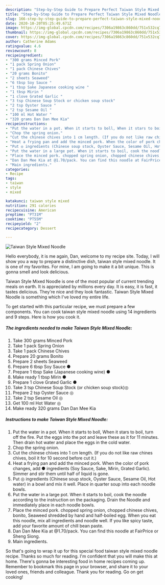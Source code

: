 ```yaml
---
description: "Step-by-Step Guide to Prepare Perfect Taiwan Style Mixed Noodle"
title: "Step-by-Step Guide to Prepare Perfect Taiwan Style Mixed Noodle"
slug: 166-step-by-step-guide-to-prepare-perfect-taiwan-style-mixed-noodle
date: 2020-10-20T05:25:49.671Z
image: https://img-global.cpcdn.com/recipes/7306a19863c860dd/751x532cq70/taiwan-style-mixed-noodle-recipe-main-photo.jpg
thumbnail: https://img-global.cpcdn.com/recipes/7306a19863c860dd/751x532cq70/taiwan-style-mixed-noodle-recipe-main-photo.jpg
cover: https://img-global.cpcdn.com/recipes/7306a19863c860dd/751x532cq70/taiwan-style-mixed-noodle-recipe-main-photo.jpg
author: Catherine Adams
ratingvalue: 4.6
reviewcount: 8
recipeingredient:
- "300 grams Minced Pork"
- "1 pack Spring Onion"
- "1 pack Chinese Chives"
- "20 grams Bonito"
- "2 sheets Seaweed"
- "6 tbsp Soy Sauce "
- "1 tbsp Sake Japanese cooking wine "
- "1 tbsp Mirin "
- "1 clove Grated Garlic "
- "3 tsp Chinese Soup Stock or chicken soup stock"
- "2 tsp Oyster Sauce "
- "2 tsp Sesame Oil "
- "100 ml Hot Water "
- "320 grams Dan Dan Mee Kia"
recipeinstructions:
- "Put the water in a pot. When it starts to boll, When it stars to boil, turn off the fire. Put the eggs into the pot and leave these as it for 11 minutes. Then drain hot water and place the eggs in the cold water."
- "Chop the spring onion."
- "Cut the chinese chives into 1 cm length. (If you do not like raw chines chives, boil it for 10 second before cut it.)"
- "Heat a frying pan and add the minced pork. When the color of pork changes, add ● ingredients (Soy Sauce, Sake, Mirin, Grated Garlic). Simmer and stir them until half of liquid is gone."
- "Put ◎ ingredients (Chinese soup stock, Oyster Sauce, Sesame Oil, Hot water) in a bowl and mix it well. Place in quarter soup into each noodle bowls."
- "Put the water in a large pot. When it starts to boil, cook the noodle according to the instruction on the packaging. Drain the Noodle and immediately place in each noodle bowls."
- "Place the minced pork. chopped spring onion, chopped chinese chives, bonito, Seaweed shredded by hand and half-boiled egg. When you eat this noodle, mix all ingredients and noodle well. If you like spicy taste, add your favorite amount of chill bean paste."
- "Dan Dan Mee Kia at @1.70/pack. You can find this noodle at FairPrice or Sheng Siong."
- "Main ingredients."
categories:
- Recipe
tags:
- taiwan
- style
- mixed

katakunci: taiwan style mixed 
nutrition: 291 calories
recipecuisine: American
preptime: "PT31M"
cooktime: "PT55M"
recipeyield: "2"
recipecategory: Dessert

---
```



![Taiwan Style Mixed Noodle](https://img-global.cpcdn.com/recipes/7306a19863c860dd/751x532cq70/taiwan-style-mixed-noodle-recipe-main-photo.jpg)

Hello everybody, it is me again, Dan, welcome to my recipe site. Today, I will show you a way to prepare a distinctive dish, taiwan style mixed noodle. It is one of my favorites. For mine, I am going to make it a bit unique. This is gonna smell and look delicious.



Taiwan Style Mixed Noodle is one of the most popular of current trending meals on earth. It is appreciated by millions every day. It is easy, it is fast, it tastes delicious. They're nice and they look fantastic. Taiwan Style Mixed Noodle is something which I've loved my entire life.


To get started with this particular recipe, we must prepare a few components. You can cook taiwan style mixed noodle using 14 ingredients and 9 steps. Here is how you cook it.

<!--inarticleads1-->

##### The ingredients needed to make Taiwan Style Mixed Noodle:

1. Take 300 grams Minced Pork
1. Take 1 pack Spring Onion
1. Take 1 pack Chinese Chives
1. Prepare 20 grams Bonito
1. Prepare 2 sheets Seaweed
1. Prepare 6 tbsp Soy Sauce ●
1. Prepare 1 tbsp Sake (Japanese cooking wine) ●
1. Make ready 1 tbsp Mirin ●
1. Prepare 1 clove Grated Garlic ●
1. Take 3 tsp Chinese Soup Stock (or chicken soup stock)◎
1. Prepare 2 tsp Oyster Sauce ◎
1. Take 2 tsp Sesame Oil ◎
1. Get 100 ml Hot Water ◎
1. Make ready 320 grams Dan Dan Mee Kia




<!--inarticleads2-->

##### Instructions to make Taiwan Style Mixed Noodle:

1. Put the water in a pot. When it starts to boll, When it stars to boil, turn off the fire. Put the eggs into the pot and leave these as it for 11 minutes. Then drain hot water and place the eggs in the cold water.
1. Chop the spring onion.
1. Cut the chinese chives into 1 cm length. (If you do not like raw chines chives, boil it for 10 second before cut it.)
1. Heat a frying pan and add the minced pork. When the color of pork changes, add ● ingredients (Soy Sauce, Sake, Mirin, Grated Garlic). Simmer and stir them until half of liquid is gone.
1. Put ◎ ingredients (Chinese soup stock, Oyster Sauce, Sesame Oil, Hot water) in a bowl and mix it well. Place in quarter soup into each noodle bowls.
1. Put the water in a large pot. When it starts to boil, cook the noodle according to the instruction on the packaging. Drain the Noodle and immediately place in each noodle bowls.
1. Place the minced pork. chopped spring onion, chopped chinese chives, bonito, Seaweed shredded by hand and half-boiled egg. When you eat this noodle, mix all ingredients and noodle well. If you like spicy taste, add your favorite amount of chill bean paste.
1. Dan Dan Mee Kia at @1.70/pack. You can find this noodle at FairPrice or Sheng Siong.
1. Main ingredients.




So that's going to wrap it up for this special food taiwan style mixed noodle recipe. Thanks so much for reading. I'm confident that you will make this at home. There's gonna be interesting food in home recipes coming up. Remember to bookmark this page in your browser, and share it to your loved ones, friends and colleague. Thank you for reading. Go on get cooking!
